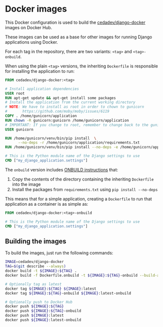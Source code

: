 # Docker images

This Docker configuration is used to build the
[cedadev/django-docker](https://hub.docker.com/r/cedadev/django-docker/)
images on Docker Hub.

These images can be used as a base for other images for running Django applications
using Docker.

For each tag in the repository, there are two variants: `<tag>` and `<tag>-onbuild`.

When using the plain `<tag>` versions, the inheriting `Dockerfile` is responsible
for installing the application to run:

```Dockerfile
FROM cedadev/django-docker:<tag>

# Install application dependencies
USER root
RUN apt-get update && apt-get install some packages
# Install the application from the current working directory
# NOTE: We have to install as root in order to chown to gunicorn
#       https://github.com/moby/moby/issues/6119
COPY . /home/gunicorn/application
RUN chown -R gunicorn:gunicorn /home/gunicorn/application
# IMPORTANT: If you change to root, remember to change back to the gunicorn user!!!!
USER gunicorn

RUN /home/gunicorn/venv/bin/pip install  \
      --no-deps -r /home/gunicorn/application/requirements.txt
RUN /home/gunicorn/venv/bin/pip install --no-deps -e /home/gunicorn/application

# This is the Python module name of the Django settings to use
CMD ["my_django_application.settings"]
```

The `onbuild` version includes
[ONBUILD instructions](https://docs.docker.com/engine/reference/builder/#onbuild)
that:

1. Copy the contents of the directory containing the inheriting `Dockerfile` into
the image
2. Install the packages from `requirements.txt` using `pip install --no-deps`

This means that for a simple application, creating a `Dockerfile` to run that
application as a container is as simple as:

```Dockerfile
FROM cedadev/django-docker:<tag>-onbuild

# This is the Python module name of the Django settings to use
CMD ["my_django_application.settings"]
```


## Building the images

To build the images, just run the following commands:

```bash
IMAGE=cedadev/django-docker
TAG=$(git describe --always)
docker build -t ${IMAGE}:${TAG} .
docker build -f Dockerfile.onbuild -t ${IMAGE}:${TAG}-onbuild --build-arg FROM_TAG=${TAG} .

# Optionally tag as latest
docker tag ${IMAGE}:${TAG} ${IMAGE}:latest
docker tag ${IMAGE}:${TAG}-onbuild ${IMAGE}:latest-onbuild

# Optionally push to Docker Hub
docker push ${IMAGE}:${TAG}
docker push ${IMAGE}:${TAG}-onbuild
docker push ${IMAGE}:latest
docker push ${IMAGE}:latest-onbuild
```
